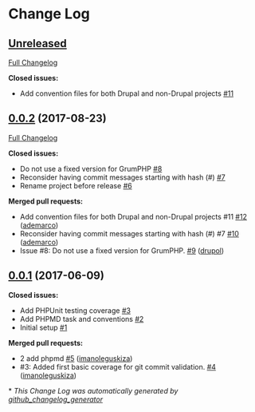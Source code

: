 # Change Log

## [Unreleased](https://github.com/ec-europa/oe-code-review/tree/HEAD)

[Full Changelog](https://github.com/ec-europa/oe-code-review/compare/0.0.2...HEAD)

**Closed issues:**

- Add convention files for both Drupal and non-Drupal projects [\#11](https://github.com/ec-europa/oe-code-review/issues/11)

## [0.0.2](https://github.com/ec-europa/oe-code-review/tree/0.0.2) (2017-08-23)
[Full Changelog](https://github.com/ec-europa/oe-code-review/compare/0.0.1...0.0.2)

**Closed issues:**

- Do not use a fixed version for GrumPHP [\#8](https://github.com/ec-europa/oe-code-review/issues/8)
- Reconsider having commit messages starting with hash \(\#\) [\#7](https://github.com/ec-europa/oe-code-review/issues/7)
- Rename project before release [\#6](https://github.com/ec-europa/oe-code-review/issues/6)

**Merged pull requests:**

- Add convention files for both Drupal and non-Drupal projects \#11 [\#12](https://github.com/ec-europa/oe-code-review/pull/12) ([ademarco](https://github.com/ademarco))
- Reconsider having commit messages starting with hash \(\#\) \#7 [\#10](https://github.com/ec-europa/oe-code-review/pull/10) ([ademarco](https://github.com/ademarco))
- Issue \#8: Do not use a fixed version for GrumPHP. [\#9](https://github.com/ec-europa/oe-code-review/pull/9) ([drupol](https://github.com/drupol))

## [0.0.1](https://github.com/ec-europa/oe-code-review/tree/0.0.1) (2017-06-09)
**Closed issues:**

- Add PHPUnit testing coverage [\#3](https://github.com/ec-europa/oe-code-review/issues/3)
- Add PHPMD task and conventions [\#2](https://github.com/ec-europa/oe-code-review/issues/2)
- Initial setup [\#1](https://github.com/ec-europa/oe-code-review/issues/1)

**Merged pull requests:**

- 2 add phpmd [\#5](https://github.com/ec-europa/oe-code-review/pull/5) ([imanoleguskiza](https://github.com/imanoleguskiza))
- \#3: Added first basic coverage for git commit validation. [\#4](https://github.com/ec-europa/oe-code-review/pull/4) ([imanoleguskiza](https://github.com/imanoleguskiza))



\* *This Change Log was automatically generated by [github_changelog_generator](https://github.com/skywinder/Github-Changelog-Generator)*